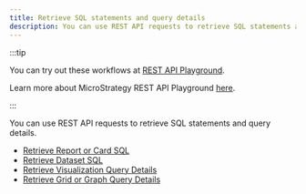 ```yaml
---
title: Retrieve SQL statements and query details
description: You can use REST API requests to retrieve SQL statements and query details.
---
```


:::tip

You can try out these workflows at [REST API Playground](https://www.postman.com/microstrategysdk/workspace/microstrategy-rest-api/folder/16131298-fae624de-293e-4c55-9a26-a9ff10d17b3f?ctx=documentation).

Learn more about MicroStrategy REST API Playground [here](/docs/getting-started/playground.md).

:::

You can use REST API requests to retrieve SQL statements and query details.

- [Retrieve Report or Card SQL](./retrieve-report-or-card-sql.md)
- [Retrieve Dataset SQL](./retrieve-dataset-sql.md)
- [Retrieve Visualization Query Details](./retrieve-visualization-query-details.md)
- [Retrieve Grid or Graph Query Details](./retrieve-grid-or-graph-query-details.md)
